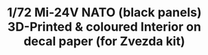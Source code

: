 ---
layout: product
title: "1/72 Mi-24V NATO (black panels) 3D-Printed & coloured Interior on decal paper  (for Zvezda kit)"
price: "1300" 
desc: "3D Dekal"
img_path: "/assets/img/QD72019.webp"
brand: "Quinta Studio"
available: false
special_offer: false
new: false
soon: false
cat: "010000"
subcat: "016000"
subsubcat: "0N/A"
sifra: "QD72019"
popular: false
---